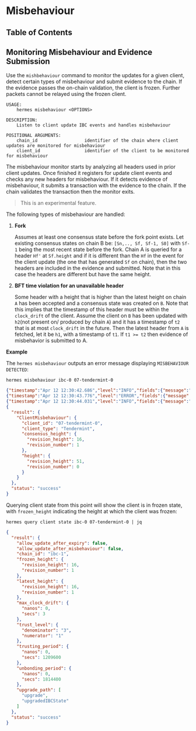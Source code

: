 # Misbehaviour

## Table of Contents
<!-- toc -->

## Monitoring Misbehaviour and Evidence Submission
Use the `mishbehaviour` command to monitor the updates for a given client, detect certain types of misbehaviour and
submit evidence to the chain. If the evidence passes the on-chain validation, the client is frozen. Further packets
cannot be relayed using the frozen client.

```shell
USAGE:
    hermes misbehaviour <OPTIONS>

DESCRIPTION:
    Listen to client update IBC events and handles misbehaviour

POSITIONAL ARGUMENTS:
    chain_id                  identifier of the chain where client updates are monitored for misbehaviour
    client_id                 identifier of the client to be monitored for misbehaviour
```

The misbehaviour monitor starts by analyzing all headers used in prior client updates.
Once finished it registers for update client events and checks any new headers for misbehaviour.
If it detects evidence of misbehaviour, it submits a transaction with the evidence to the chain.
If the chain validates the transaction then the monitor exits.

> This is an experimental feature.

The following types of misbehaviour are handled:
1. **Fork**

    Assumes at least one consensus state before the fork point exists.
    Let existing consensus states on chain B be: `[Sn,.., Sf, Sf-1, S0]` with `Sf-1` being
    the most recent state before the fork.
    Chain A is queried for a header `Hf'` at `Sf.height` and if it is different than the `Hf`
    in the event for the client update (the one that has generated `Sf` on chain), then the two
    headers are included in the evidence and submitted.
    Note that in this case the headers are different but have the same height.

2. **BFT time violation for an unavailable header**

    Some header with a height that is higher than the latest
    height on chain `A` has been accepted and a consensus state was created on `B`. Note that this implies
    that the timestamp of this header must be within the `clock_drift` of the client.
    Assume the client on `B` has been updated with `h2`(not present on/ produced by chain `A`)
    and it has a timestamp of `t2` that is at most `clock_drift` in the future.
    Then the latest header from `A` is fetched, let it be `h1`, with a timestamp of `t1`.
    If `t1 >= t2` then evidence of misbehavior is submitted to A.

__Example__

The `hermes misbehaviour` outputs an error message displaying `MISBEHAVIOUR DETECTED`:

```shell
hermes misbehaviour ibc-0 07-tendermint-0
```

```json
{"timestamp":"Apr 12 12:30:42.686","level":"INFO","fields":{"message":"checking misbehaviour for consensus state heights [Height { revision_number: 1, revision_height: 16 }, Height { revision_number: 1, revision_height: 8 }]"},"target":"ibc_relayer::foreign_client"}
{"timestamp":"Apr 12 12:30:43.776","level":"ERROR","fields":{"message":"MISBEHAVIOUR DETECTED ClientId(\"07-tendermint-0\") h1: Height { revision_number: 1, revision_height: 16 }-Height { revision_number: 1, revision_height: 8 } h2: Height { revision_number: 1, revision_height: 16 }-Height { revision_number: 1, revision_height: 8 }, sending evidence"},"target":"ibc_relayer::foreign_client"}
{"timestamp":"Apr 12 12:30:44.031","level":"INFO","fields":{"message":"evidence submission result [ClientMisbehaviour(ClientMisbehaviour(Attributes { height: Height { revision_number: 0, revision_height: 51 }, client_id: ClientId(\"07-tendermint-0\"), client_type: Tendermint, consensus_height: Height { revision_number: 1, revision_height: 16 } }))]"},"target":"ibc_relayer_cli::commands::misbehaviour"}
{
  "result": {
    "ClientMisbehaviour": {
      "client_id": "07-tendermint-0",
      "client_type": "Tendermint",
      "consensus_height": {
        "revision_height": 16,
        "revision_number": 1
      },
      "height": {
        "revision_height": 51,
        "revision_number": 0
      }
    }
  },
  "status": "success"
}
```

Querying client state from this point will show the client is in frozen state, with `frozen_height` indicating the height at which the client was frozen:
```shell
hermes query client state ibc-0 07-tendermint-0 | jq
```
```json
{
  "result": {
    "allow_update_after_expiry": false,
    "allow_update_after_misbehaviour": false,
    "chain_id": "ibc-1",
    "frozen_height": {
      "revision_height": 16,
      "revision_number": 1
    },
    "latest_height": {
      "revision_height": 16,
      "revision_number": 1
    },
    "max_clock_drift": {
      "nanos": 0,
      "secs": 3
    },
    "trust_level": {
      "denominator": "3",
      "numerator": "1"
    },
    "trusting_period": {
      "nanos": 0,
      "secs": 1209600
    },
    "unbonding_period": {
      "nanos": 0,
      "secs": 1814400
    },
    "upgrade_path": [
      "upgrade",
      "upgradedIBCState"
    ]
  },
  "status": "success"
}
```
